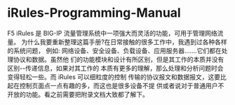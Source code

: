 # iRules-Programming-Manual
F5 iRules 是 BIG-IP 流量管理系统中一项强大而灵活的功能，可用于管理网络流量。 为什么我要重新整理这篇手册?在日常接触的很多工作中，我遇到过各种各样的系统问题， 例如: 网络设备、安全设备、负载设备、应用服务器.......它们都在处理协议和数据。虽然他 们的功能模块和设计有所区别，但是其工作的本质并没有区别--传递信息，如果对其工作的 本质有更多的理解，那么处理和分析问题时会变得轻松一些。而 iRules 可以细粒度的控制 传输的协议报文和数据报文，这要比起在控制页面点一点有趣的多，而这也是很多设备不提 供或者说对于普通用户不开放的功能。看之前需要把附录文档大致都了解下。
